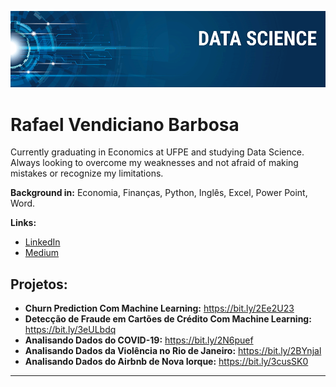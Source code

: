 

<p align="center">
  <img src="banner.png" >
</p>

# Rafael Vendiciano Barbosa

Currently graduating in Economics at UFPE and studying Data Science. Always looking to overcome my weaknesses and not afraid of making mistakes or recognize my limitations.

**Background in:** Economia, Finanças, Python, Inglês, Excel, Power Point, Word.

**Links:**
* [LinkedIn](https://www.linkedin.com/in/rafaelvendiciano/)
* [Medium](https://medium.com/@rafaelvendiciano)


## Projetos:
* **Churn Prediction Com Machine Learning:** https://bit.ly/2Ee2U23
* **Detecção de Fraude em Cartões de Crédito Com Machine Learning:** https://bit.ly/3eULbdq
* **Analisando Dados do COVID-19:** https://bit.ly/2N6puef
* **Analisando Dados da Violência no Rio de Janeiro:** https://bit.ly/2BYnjal
* **Analisando Dados do Airbnb de Nova Iorque:** https://bit.ly/3cusSK0

---

